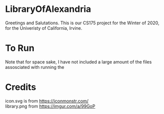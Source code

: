 # LibraryOfAlexandria

Greetings and Salutations. This is our CS175 project for the Winter of 2020, for the Univeristy of California, Irvine.

# To Run
Note that for space sake, I have not included a large amount of the files assosciated with running the 

# Credits
icon.svg is from https://iconmonstr.com/
<br/>
library.png from https://imgur.com/a/99GoP
